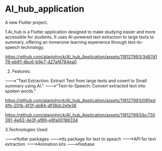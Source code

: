 # AI_hub_application

A new Flutter project.

1.Ai_hub is a Flutter application designed to make studying easier and more accessible for students. It uses AI-powered text extraction to large texts to summary, offering an immersive learning experience through text-to-speech technology.


https://github.com/alanjohnck/AI_hub_Application/assets/118127993/3d87d178-eb91-4bc6-b9e7-d27af4784ea0

2. Features:

--->"Text Extraction: Extract Text from large texts and covert to Small summary using AI."
--->"Text-to-Speech: Convert extracted text into spoken words."





https://github.com/alanjohnck/AI_hub_Application/assets/118127993/095ed4fb-201b-4f2f-ab84-df38dc2efe36


https://github.com/alanjohnck/AI_hub_Application/assets/118127993/bc730391-4e63-4e3f-af89-e8fa00198334

3.Technologies Used:

--->flutter packages
--->tts package for text to speach
--->API for text extraction
--->Animation kits
--->firebase



